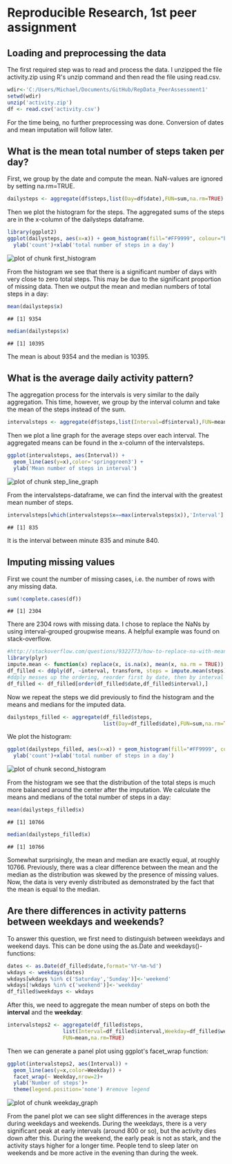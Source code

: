 # Reproducible Research, 1st peer assignment

## Loading and preprocessing the data

The first required step was to read and process the data. I unzipped the file activity.zip using R's unzip command and then read the file using read.csv.


```r
wdir<-'C:/Users/Michael/Documents/GitHub/RepData_PeerAssessment1'
setwd(wdir)
unzip('activity.zip')
df <- read.csv('activity.csv')
```

For the time being, no further preprocessing was done. Conversion of dates and mean imputation will follow later.

## What is the mean total number of steps taken per day?

First, we group by the date and compute the mean. NaN-values are ignored by setting na.rm=TRUE.


```r
dailysteps <- aggregate(df$steps,list(Day=df$date),FUN=sum,na.rm=TRUE)
```

Then we plot the histogram for the steps. The aggregated sums of the steps are in the x-column of the dailysteps dataframe.


```r
library(ggplot2)
ggplot(dailysteps, aes(x=x)) + geom_histogram(fill="#FF9999", colour="black") +
  ylab('count')+xlab('total number of steps in a day')
```

![plot of chunk first_histogram](figure/first_histogram.png) 

From the histogram we see that there is a significant number of days with very close to zero total steps. This may be due to the significant proportion of missing data.
Then we output the mean and median numbers of total steps in a day:


```r
mean(dailysteps$x)
```

```
## [1] 9354
```

```r
median(dailysteps$x)
```

```
## [1] 10395
```
The mean is about 9354 and the median is 10395.

## What is the average daily activity pattern?

The aggregation process for the intervals is very similar to the daily aggregation. This time, however, we group by the interval column and take the mean of the steps instead of the sum.

```r
intervalsteps <- aggregate(df$steps,list(Interval=df$interval),FUN=mean,na.rm=TRUE)
```
Then we plot a line graph for the average steps over each interval. The aggregated means can be found in the x-column of the intervalsteps.

```r
ggplot(intervalsteps, aes(Interval)) +
  geom_line(aes(y=x),color='springgreen3') +
  ylab('Mean number of steps in interval')
```

![plot of chunk step_line_graph](figure/step_line_graph.png) 

From the intervalsteps-dataframe, we can find the interval with the greatest mean number of steps.

```r
intervalsteps[which(intervalsteps$x==max(intervalsteps$x)),'Interval']
```

```
## [1] 835
```
It is the interval between minute 835 and minute 840.

## Imputing missing values

First we count the number of missing cases, i.e. the number of rows with any missing data.

```r
sum(!complete.cases(df))
```

```
## [1] 2304
```
There are 2304 rows with missing data.
I chose to replace the NaNs by using interval-grouped groupwise means. A helpful example was found on stack-overflow.

```r
#http://stackoverflow.com/questions/9322773/how-to-replace-na-with-mean-by-subset-in-r-impute-with-plyr
library(plyr)
impute.mean <- function(x) replace(x, is.na(x), mean(x, na.rm = TRUE))
df_filled <- ddply(df, ~interval, transform, steps = impute.mean(steps))
#ddply messes up the ordering, reorder first by date, then by interval
df_filled <- df_filled[order(df_filled$date,df_filled$interval),]
```
Now we repeat the steps we did previously to find the histogram and the means and medians for the imputed data.

```r
dailysteps_filled <- aggregate(df_filled$steps,
                               list(Day=df_filled$date),FUN=sum,na.rm=TRUE)
```
We plot the histogram:

```r
ggplot(dailysteps_filled, aes(x=x)) + geom_histogram(fill="#FF9999", colour="black") +
  ylab('count')+xlab('total number of steps in a day')
```

![plot of chunk second_histogram](figure/second_histogram.png) 

From the histogram we see that the distribution of the total steps is much more balanced around the center after the imputation.
We calculate the means and medians of the total number of steps in a day:

```r
mean(dailysteps_filled$x)
```

```
## [1] 10766
```

```r
median(dailysteps_filled$x)
```

```
## [1] 10766
```
Somewhat surprisingly, the mean and median are exactly equal, at roughly 10766. Previously, there was a clear difference between the mean and the median as the distribution was skewed by the presence of missing values. Now, the data is very evenly distributed as demonstrated by the fact that the mean is equal to the median.

## Are there differences in activity patterns between weekdays and weekends?

To answer this question, we first need to distinguish between weekdays and weekend days. This can be done using the as.Date and weekdays()-functions:

```r
dates <- as.Date(df_filled$date,format='%Y-%m-%d')
wkdays <- weekdays(dates)
wkdays[wkdays %in% c('Saturday','Sunday')]<-'weekend'
wkdays[!wkdays %in% c('weekend')]<-'weekday'
df_filled$weekdays <- wkdays
```
After this, we need to aggregate the mean number of steps on both the **interval** and the **weekday**:

```r
intervalsteps2 <- aggregate(df_filled$steps,
                  list(Interval=df_filled$interval,Weekday=df_filled$weekdays),
                  FUN=mean,na.rm=TRUE)
```
Then we can generate a panel plot using ggplot's facet_wrap function:

```r
ggplot(intervalsteps2, aes(Interval)) +
  geom_line(aes(y=x,color=Weekday)) +
  facet_wrap(~ Weekday,nrow=2)+
  ylab('Number of steps')+
  theme(legend.position='none') #remove legend
```

![plot of chunk weekday_graph](figure/weekday_graph.png) 

From the panel plot we can see slight differences in the average steps during weekdays and weekends. During the weekdays, there is a very significant peak at early intervals (around 800 or so), but the activity dies down after this. During the weekend, the early peak is not as stark, and the activity stays higher for a longer time. People tend to sleep later on weekends and be more active in the evening than during the week.
